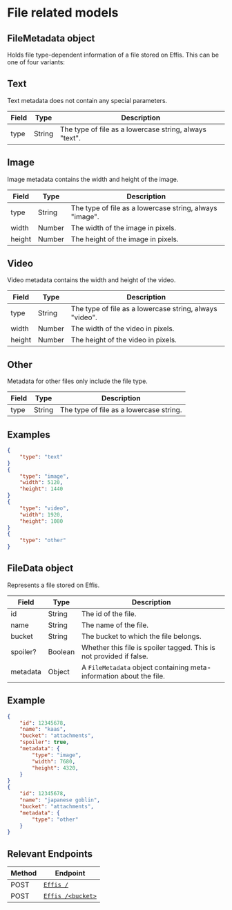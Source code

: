 # File related models

## FileMetadata object

Holds file type-dependent information of a file stored on Effis. This can be one
of four variants:

## Text

Text metadata does not contain any special parameters.

| Field | Type   | Description                                            |
| ----- | ------ | ------------------------------------------------------ |
| type  | String | The type of file as a lowercase string, always "text". |

## Image

Image metadata contains the width and height of the image.

| Field  | Type   | Description                                             |
| ------ | ------ | ------------------------------------------------------- |
| type   | String | The type of file as a lowercase string, always "image". |
| width  | Number | The width of the image in pixels.                       |
| height | Number | The height of the image in pixels.                      |

## Video

Video metadata contains the width and height of the video.

| Field  | Type   | Description                                             |
| ------ | ------ | ------------------------------------------------------- |
| type   | String | The type of file as a lowercase string, always "video". |
| width  | Number | The width of the video in pixels.                       |
| height | Number | The height of the video in pixels.                      |

## Other

Metadata for other files only include the file type.

| Field | Type   | Description                             |
| ----- | ------ | --------------------------------------- |
| type  | String | The type of file as a lowercase string. |

## Examples

```json
{
    "type": "text"
}
{
    "type": "image",
    "width": 5120,
    "height": 1440
}
{
    "type": "video",
    "width": 1920,
    "height": 1080
}
{
    "type": "other"
}
```

## FileData object

Represents a file stored on Effis.

| Field    | Type    | Description                                                         |
| -------- | ------- | ------------------------------------------------------------------- |
| id       | String  | The id of the file.                                                 |
| name     | String  | The name of the file.                                               |
| bucket   | String  | The bucket to which the file belongs.                               |
| spoiler? | Boolean | Whether this file is spoiler tagged. This is not provided if false. |
| metadata | Object  | A `FileMetadata` object containing meta-information about the file. |

## Example

```json
{
    "id": 12345678,
    "name": "kaas",
    "bucket": "attachments",
    "spoiler": true,
    "metadata": {
        "type": "image",
        "width": 7680,
        "height": 4320,
    }
}
{
    "id": 12345678,
    "name": "japanese goblin",
    "bucket": "attachments",
    "metadata": {
        "type": "other"
    }
}
```

## Relevant Endpoints

| Method | Endpoint                                                      |
| ------ | ------------------------------------------------------------- |
| POST   | [`Effis /`](../effis/upload.md#upload-attachment)             |
| POST   | [`Effis /<bucket>`](../effis/upload.md#upload-file-to-bucket) |
